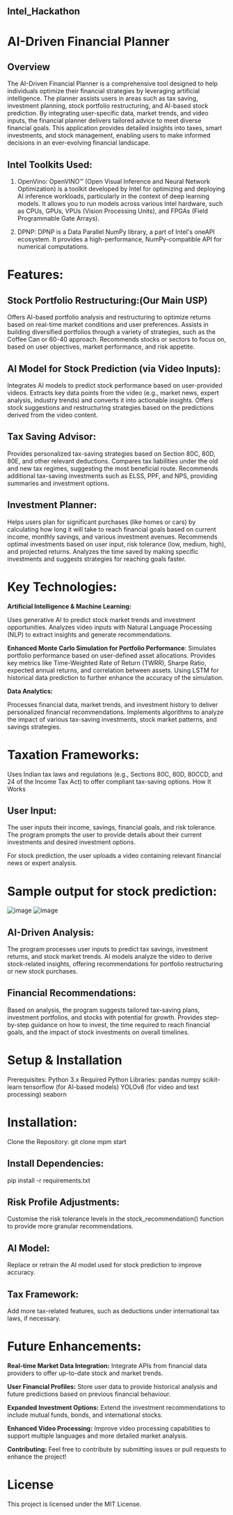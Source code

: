 

## Intel_Hackathon
# AI-Driven Financial Planner

## Overview

The AI-Driven Financial Planner is a comprehensive tool designed to help individuals optimize their financial strategies by leveraging artificial intelligence. The planner assists users in areas such as tax saving, investment planning, stock portfolio restructuring, and AI-based stock prediction. By integrating user-specific data, market trends, and video inputs, the financial planner delivers tailored advice to meet diverse financial goals. This application provides detailed insights into taxes, smart investments, and stock management, enabling users to make informed decisions in an ever-evolving financial landscape.


## Intel Toolkits Used:

1.	OpenVino: OpenVINO™ (Open Visual Inference and Neural Network Optimization) is a toolkit developed by Intel for optimizing and deploying AI inference workloads, particularly in the context of deep learning models. It allows you to run models across various Intel hardware, such as CPUs, GPUs, VPUs (Vision Processing Units), and FPGAs (Field Programmable Gate Arrays).


2.  DPNP: DPNP is a Data Parallel NumPy library, a part of Intel's oneAPI ecosystem. It provides a high-performance, NumPy-compatible API for numerical computations.


# **Features:**


## Stock Portfolio Restructuring:(Our Main USP)

Offers AI-based portfolio analysis and restructuring to optimize returns based on real-time market conditions and user preferences.
Assists in building diversified portfolios through a variety of strategies, such as the Coffee Can or 60-40 approach.
Recommends stocks or sectors to focus on, based on user objectives, market performance, and risk appetite.

## AI Model for Stock Prediction (via Video Inputs):


Integrates AI models to predict stock performance based on user-provided videos.
Extracts key data points from the video (e.g., market news, expert analysis, industry trends) and converts it into actionable insights.
Offers stock suggestions and restructuring strategies based on the predictions derived from the video content.


## Tax Saving Advisor:

Provides personalized tax-saving strategies based on Section 80C, 80D, 80E, and other relevant deductions.
Compares tax liabilities under the old and new tax regimes, suggesting the most beneficial route.
Recommends additional tax-saving investments such as ELSS, PPF, and NPS, providing summaries and investment options.


## Investment Planner:

Helps users plan for significant purchases (like homes or cars) by calculating how long it will take to reach financial goals based on current income, monthly savings, and various investment avenues.
Recommends optimal investments based on user input, risk tolerance (low, medium, high), and projected returns.
Analyzes the time saved by making specific investments and suggests strategies for reaching goals faster.



# Key Technologies:

**Artificial Intelligence & Machine Learning:**

Uses generative AI to predict stock market trends and investment opportunities.
Analyzes video inputs with Natural Language Processing (NLP) to extract insights and generate recommendations.


**Enhanced Monte Carlo Simulation for Portfolio Performance**:
Simulates portfolio performance based on user-defined asset allocations.
Provides key metrics like Time-Weighted Rate of Return (TWRR), Sharpe Ratio, expected annual returns, and correlation between assets.
Using LSTM for historical data prediction to further enhance the accuracy of the simulation.


**Data Analytics:**

Processes financial data, market trends, and investment history to deliver personalized financial recommendations.
Implements algorithms to analyze the impact of various tax-saving investments, stock market patterns, and savings strategies.

# Taxation Frameworks:

Uses Indian tax laws and regulations (e.g., Sections 80C, 80D, 80CCD, and 24 of the Income Tax Act) to offer compliant tax-saving options.
How It Works

## User Input:

The user inputs their income, savings, financial goals, and risk tolerance.
The program prompts the user to provide details about their current investments and desired investment options.

For stock prediction, the user uploads a video containing relevant financial news or expert analysis.

# Sample output for stock prediction:

![image](https://github.com/user-attachments/assets/a5343aae-8552-46d0-ab99-0d88eccdb8ba)
![image](https://github.com/user-attachments/assets/cce23e7f-df5c-4fe4-b430-d189ab289d3c)



## AI-Driven Analysis:

The program processes user inputs to predict tax savings, investment returns, and stock market trends.
AI models analyze the video to derive stock-related insights, offering recommendations for portfolio restructuring or new stock purchases.


## Financial Recommendations:

Based on analysis, the program suggests tailored tax-saving plans, investment portfolios, and stocks with potential for growth.
Provides step-by-step guidance on how to invest, the time required to reach financial goals, and the impact of stock investments on overall timelines.


# Setup & Installation

Prerequisites:
Python 3.x
Required Python Libraries:
pandas
numpy
scikit-learn
tensorflow (for AI-based models)
YOLOv8 (for video and text processing)
seaborn

# Installation:

Clone the Repository:
git clone <repository-link>
mpm start

## Install Dependencies:

pip install -r requirements.txt

## Risk Profile Adjustments: 
Customise the risk tolerance levels in the stock_recommendation() function to provide more granular recommendations.

## AI Model: 
Replace or retrain the AI model used for stock prediction to improve accuracy.

## Tax Framework: 
Add more tax-related features, such as deductions under international tax laws, if necessary.

# Future Enhancements:

**Real-time Market Data Integration:**
Integrate APIs from financial data providers to offer up-to-date stock and market trends.

**User Financial Profiles:**
Store user data to provide historical analysis and future predictions based on previous financial behaviour.

**Expanded Investment Options:**
Extend the investment recommendations to include mutual funds, bonds, and international stocks.

**Enhanced Video Processing:**
Improve video processing capabilities to support multiple languages and more detailed market analysis.

**Contributing:**
Feel free to contribute by submitting issues or pull requests to enhance the project!

# License
This project is licensed under the MIT License.
